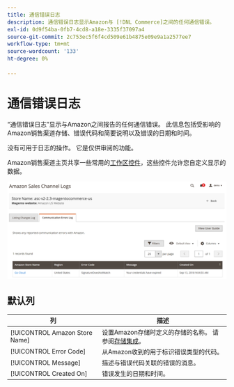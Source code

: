 ```yaml
---
title: 通信错误日志
description: 通信错误日志显示Amazon与 [!DNL Commerce]之间的任何通信错误。
exl-id: 0d9f54ba-0fb7-4cd8-a18e-3335f37097a4
source-git-commit: 2c753ec5f6f4cd509e61b4875e09e9a1a2577ee7
workflow-type: tm+mt
source-wordcount: '133'
ht-degree: 0%

---
```


# 通信错误日志

“通信错误日志”显示与Amazon之间报告的任何通信错误。 此信息包括受影响的Amazon销售渠道存储、错误代码和简要说明以及错误的日期和时间。

没有可用于日志的操作。 它是仅供审阅的功能。

Amazon销售渠道主页共享一些常用的[工作区控件](./workspace-controls.md)，这些控件允许您自定义显示的数据。

![通信错误日志](assets/amazon-comm-errors-log.png)

## 默认列

| 列 | 描述 |
|--- |--- |
| [!UICONTROL Amazon Store Name] | 设置Amazon存储时定义的存储的名称。 请参阅[存储集成](./store-integration.md)。 |
| [!UICONTROL Error Code] | 从Amazon收到的用于标识错误类型的代码。 |
| [!UICONTROL Message] | 描述与错误代码关联的错误的消息。 |
| [!UICONTROL Created On] | 错误发生的日期和时间。 |
